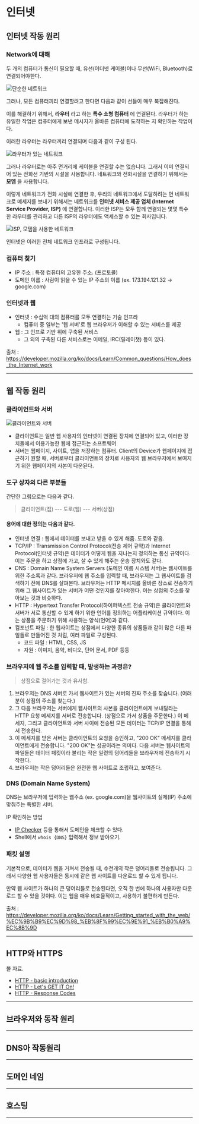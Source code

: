 # 인터넷

## 인터넷 작동 원리

### Network에 대해

두 개의 컴퓨터가 통신이 필요할 때, 유선(이더넷 케이블)이나 무선(WiFi, Bluetooth)로 연결되어야한다.

![단순한 네트워크](https://mdn.mozillademos.org/files/8443/internet-schema-2.png)

그러나, 모든 컴퓨터끼리 연결할려고 한다면 다음과 같이 선들이 매우 복잡해진다.

이를 해결하기 위해서, **라우터** 라고 하는 **특수 소형 컴퓨터** 에 연결된다. 라우터가 하는 유일한 작업은 컴퓨터에게 보낸 메시지가 올바른 컴퓨터에 도착하는 지 확인하는 작업이다.

이러한 라우터는 라우터끼리 연결되며 다음과 같이 구성 된다.

![라우터가 있는 네트워크](https://mdn.mozillademos.org/files/8449/internet-schema-5.png)

그러나 라우터로는 아주 먼거리에 케이블을 연결할 수는 없습니다. 그래서 이미 연결되어 있는 전화선 기반의 시설을 사용합니다. 네트워크와 전화시설을 연결하기 위해서는 **모뎀** 을 사용합니다.

이렇게 네트워크가 전화 시설에 연결한 후, 우리의 네트워크에서 도달하려는 먼 네트워크로 메세지를 보내기 위해서는 네트워크를 **인터넷 서비스 제공 업체 (Internet Service Provider, ISP)** 에 연결합니다. 이러한 ISP는 모두 함께 연결되는 몇몇 특수한 라우터를 관리하고 다른 ISP의 라우터에도 액세스할 수 있는 회사입니다.

![ISP, 모뎀을 사용한 네트워크](https://mdn.mozillademos.org/files/8453/internet-schema-7.png)

인터넷은 이러한 전체 네트워크 인프라로 구성됩니다.

### 컴퓨터 찾기

- IP 주소 : 특정 컴퓨터의 고유한 주소. (프로토콜)
- 도메인 이름 : 사람이 읽을 수 있는 IP 주소의 이름 (ex. 173.194.121.32 -> google.com)

### 인터넷과 웹

- 인터넷 : 수십억 대의 컴퓨터를 모두 연결하는 기술 인프라
  - 컴퓨터 중 일부는 '웹 서버'로 웹 브라우저가 이해할 수 있는 서비스를 제공
- 웹 : 그 인프로 기반 위에 구축된 서비스
  - 그 외의 구축된 다른 서비스로는 이메일, IRC(릴레이챗) 등이 있다.


출처 : https://developer.mozilla.org/ko/docs/Learn/Common_questions/How_does_the_Internet_work

---

## 웹 작동 원리

### 클라이언트와 서버

![클라이언트와 서버](https://mdn.mozillademos.org/files/8973/Client-server.jpg)

- 클라이언트는 일반 웹 사용자의 인터넷이 연결된 장치에 연결되어 있고, 이러한 장치들에서 이용가능한 웹에 접근하는 소프트웨어
- 서버는 웹페이지, 사이트, 앱을 저장하는 컴퓨터. Client의 Device가 웹페이지에 접근하기 원할 때, 서버로부터 클라이언트의 장치로 사용자의 웹 브라우저에서 보여지기 위한 웹페이지의 사본이 다운된다.

### 도구 상자의 다른 부분들

간단한 그림으로는 다음과 같다.

> 클라이언트(집) --- 도로(웹) --- 서버(상점)

#### 용어에 대한 정의는 다음과 같다.

- 인터넷 연결 : 웹에서 데이터를 보내고 받을 수 있게 해줌. 도로와 같음.
- TCP/IP : Transmission Control Protocol(전송 제어 규약)과 Internet Protocol(인터넷 규약)은 데이터가 어떻게 웹을 지나는지 정의하는 통신 규약이다. 이는 주문을 하고 상점에 가고, 살 수 있게 해주는 운송 장치와도 같다.
- DNS : Domain Name System Servers (도메인 이름 시스템 서버)는 웹사이트를 위한 주소록과 같다. 브라우저에 웹 주소를 입력할 때, 브라우저는 그 웹사이트를 검색하기 전에 DNS를 살펴본다. 브라우저는 HTTP 메시지를 올바른 장소로 전송하기 위해 그 웹사이트가 있는 서버가 어떤 것인지를 찾아야한다. 이는 상점의 주소를 찾아보는 것과 비슷하다.
- HTTP : Hypertext Transfer Protocol(하이퍼텍스트 전송 규약)은 클라이언트와 서버가 서로 통신할 수 있게 하기 위한 언어를 정의하는 어플리케이션 규약이다. 이는 상품을 주문하기 위해 사용하는 양식(언어)과 같다.
- 컴포넌트 파일 : 한 웹사이트는 상점에서 다양한 종류의 상품들과 같이 많은 다른 파일들로 만들어진 것 처럼, 여러 파일로 구성된다.
  - 코드 파일 : HTML, CSS, JS
  - 자원 : 이미지, 음악, 비디오, 단어 문서, PDF 등등

### 브라우저에 웹 주소를 입력할 때, 발생하는 과정은?
> 상점으로 걸어가는 것과 유사함.

1. 브라우저는 DNS 서버로 가서 웹사이트가 있는 서버의 진짜 주소를 찾습니다. (여러분이 상점의 주소를 찾는다.)
2. 그 다음 브라우저는 서버에게 웹사이트의 사본을 클라이언트에게 보내달라는 HTTP 요청 메세지를 서버로 전송합니다. (상점으로 가서 상품을 주문한다.) 이 메세지, 그리고 클라이언트와 서버 사이에 전송된 모든 데이터는 TCP/IP 연결을 통해서 전송한다.
3. 이 메세지를 받은 서버는 클라이언트의 요청을 승인하고, "200 OK" 메세지를 클라이언트에게 전송합니다. "200 OK"는 성공이라는 의미다. 다음 서버는 웹사이트의 파일들은 데이터 패킷이라 불리는 작은 일련의 덩어리들을 브라우저에 전송하기 시작한다.
4. 브라우저는 작은 덩어리들은 완전한 웹 사이트로 조립하고, 보여준다.


### DNS (Domain Name System)

DNS는 브라우저에 입력하는 웹주소 (ex. google.com)을 웹사이트의 실제(IP) 주소에 맞춰주는 특별한 서버.

IP 확인하는 방법
- [IP Checker](https://ipinfo.info/html/ip_checker.php) 등을 통해서 도메인을 체크할 수 있다.
- Shell에서  `whois {DNS}` 입력해서 정보 받아오기.


### 패킷 설명

기본적으로, 데이터가 웹을 거쳐서 전송될 때, 수천개의 작은 덩어리들로 전송됩니다. 그래서 다양한 웹 사용자들은 동시에 같은 웹 사이트를 다운로드 할 수 있게 됩니다.

만약 웹 사이트가 하나의 큰 덩어리들로 전송된다면, 오직 한 번에 하나의 사용자만 다운로드 할 수 있을 것이다. 이는 웹을 매우 비효율적이고, 사용하기 불편하게 만든다.

출처 : https://developer.mozilla.org/ko/docs/Learn/Getting_started_with_the_web/%EC%9B%B9%EC%9D%98_%EB%8F%99%EC%9E%91_%EB%B0%A9%EC%8B%9D

---

## HTTP와 HTTPS

볼 자료.

- [HTTP - basic introduction](https://dev.opera.com/articles/http-basic-introduction/)
- [HTTP - Let's GET IT On!](https://dev.opera.com/articles/http-lets-get-it-on/)
- [HTTP - Response Codes](https://dev.opera.com/articles/http-response-codes/)



---

## 브라우저와 동작 원리

---


## DNS아 작동원리

---


## 도메인 네임

---


## 호스팅

---


